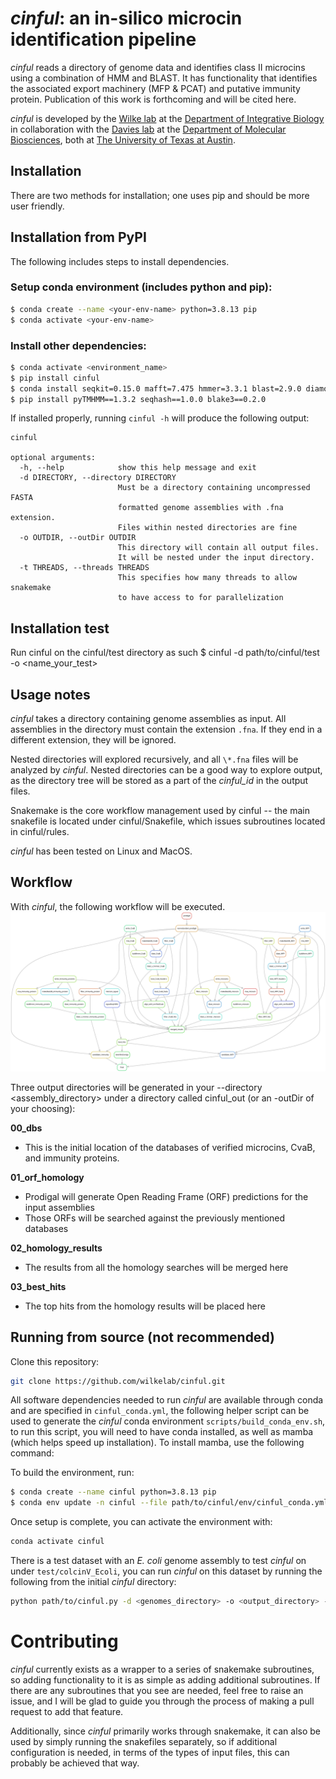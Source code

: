 # *cinful*: an in-silico microcin identification pipeline
*cinful* reads a directory of genome data and identifies class II microcins using a combination of HMM and BLAST. It has functionality that identifies the associated export machinery (MFP & PCAT) and putative immunity protein. Publication of this work is forthcoming and will be cited here.

*cinful* is developed by the [Wilke lab](https://wilkelab.org/) at the [Department of Integrative Biology](https://integrativebio.utexas.edu/) in collaboration with the [Davies lab](https://bwdaviesutaustin.org/) at the [Department of Molecular Biosciences](https://molecularbiosci.utexas.edu/), both at [The University of Texas at Austin](https://www.utexas.edu/).

## Installation
There are two methods for installation; one uses pip and should be more user friendly.

## Installation from PyPI

The following includes steps to install dependencies.

### Setup conda environment (includes python and pip):
```bash
$ conda create --name <your-env-name> python=3.8.13 pip
$ conda activate <your-env-name>
```
### Install other dependencies:
```bash
$ conda activate <environment_name>
$ pip install cinful
$ conda install seqkit=0.15.0 mafft=7.475 hmmer=3.3.1 blast=2.9.0 diamond=2.0.11 pandas=1.2.4 numpy=1.24.4 biopython=1.76 snakemake=6.3.0 prodigal=2.6.3 pyhmmer=0.3.0
$ pip install pyTMHMM==1.3.2 seqhash==1.0.0 blake3==0.2.0
```

If installed properly, running `cinful -h` will produce the following output:

```
cinful

optional arguments:
  -h, --help            show this help message and exit
  -d DIRECTORY, --directory DIRECTORY
                        Must be a directory containing uncompressed FASTA 
                        formatted genome assemblies with .fna extension. 
                        Files within nested directories are fine
  -o OUTDIR, --outDir OUTDIR
                        This directory will contain all output files. 
                        It will be nested under the input directory.
  -t THREADS, --threads THREADS
                        This specifies how many threads to allow snakemake 
                        to have access to for parallelization
```


## Installation test

Run cinful on the cinful/test directory as such
$ cinful -d path/to/cinful/test -o <name_your_test>

## Usage notes

*cinful* takes a directory containing genome assemblies as input. All assemblies in the directory must contain the extension `.fna`. If they end in a different extension, they will be ignored. 

Nested directories will explored recursively, and all `\*.fna` files will be analyzed by *cinful*. Nested directories can be a good way to explore output, as the directory tree will be stored as a part of the *cinful_id* in the output files.

Snakemake is the core workflow management used by cinful -- the main snakefile is located under cinful/Snakefile, which issues subroutines located in cinful/rules.

*cinful* has been tested on Linux and MacOS.

## Workflow

With *cinful*, the following workflow will be executed.
![cinful](cinful/figures/dag.svg)

Three output directories will be generated in your --directory <assembly_directory> under a directory called cinful_out (or an -outDir of your choosing):

**00_dbs**
* This is the initial location of the databases of verified microcins, CvaB, and immunity proteins.

**01_orf_homology**
* Prodigal will generate Open Reading Frame (ORF) predictions for the input assemblies
* Those ORFs will be searched against the previously mentioned databases

**02_homology_results**
* The results from all the homology searches will be merged here

**03_best_hits**
* The top hits from the homology results will be placed here

## Running from source (not recommended)

Clone this repository:

```bash
git clone https://github.com/wilkelab/cinful.git
```
All software dependencies needed to run *cinful* are available through conda and are specified in `cinful_conda.yml`, the following helper script can be used to generate the *cinful* conda environment `scripts/build_conda_env.sh`, to run this script, you will need to have conda installed, as well as mamba (which helps speed up installation). To install mamba, use the following command:

To build the environment, run:
```bash
$ conda create --name cinful python=3.8.13 pip
$ conda env update -n cinful --file path/to/cinful/env/cinful_conda.yml
```

Once setup is complete, you can activate the environment with:
```bash
conda activate cinful
```

There is a test dataset with an _E. coli_ genome assembly to test *cinful* on under `test/colcinV_Ecoli`, you can run *cinful* on this dataset by running the following from the initial *cinful* directory:
```bash
python path/to/cinful.py -d <genomes_directory> -o <output_directory> -t <threads>
```

# Contributing

*cinful* currently exists as a wrapper to a series of snakemake subroutines, so adding functionality to it is as simple as adding additional subroutines. If there are any subroutines that you see are needed, feel free to raise an issue, and I will be glad to guide you through the process of making a pull request to add that feature.

Additionally, since *cinful* primarily works through snakemake, it can also be used by simply running the snakefiles separately, so if additional configuration is needed, in terms of the types of input files, this can probably be achieved that way.
